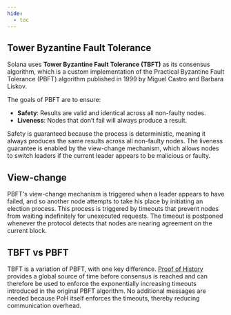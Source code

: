 ```yaml
---
hide:
  - toc
---
```


<h2>Tower Byzantine Fault Tolerance</h2>

Solana uses **Tower Byzantine Fault Tolerance (TBFT)** as its consensus algorithm, which is a custom implementation of the Practical Byzantine Fault Tolerance (PBFT) algorithm published in 1999 by Miguel Castro and Barbara Liskov.

The goals of PBFT are to ensure:

- **Safety**: Results are valid and identical across all non-faulty nodes.
- **Liveness**: Nodes that don’t fail will always produce a result.

Safety is guaranteed because the process is deterministic, meaning it always produces the same results across all non-faulty nodes. The liveness guarantee is enabled by the view-change mechanism, which allows nodes to switch leaders if the current leader appears to be malicious or faulty.

<h2>View-change</h2>

PBFT's view-change mechanism is triggered when a leader appears to have failed, and so another node attempts to take his place by initiating an election process. This process is triggered by timeouts that prevent nodes from waiting indefinitely for unexecuted requests. The timeout is postponed whenever the protocol detects that nodes are nearing agreement on the current block.

<h2>TBFT vs PBFT</h2>

TBFT is a variation of PBFT, with one key difference. [Proof of History](./proof-of-history.md) provides a global source of time before consensus is reached and can therefore be used to enforce the exponentially increasing timeouts introduced in the original PBFT algorithm. No additional messages are needed because PoH itself enforces the timeouts, thereby reducing communication overhead.
